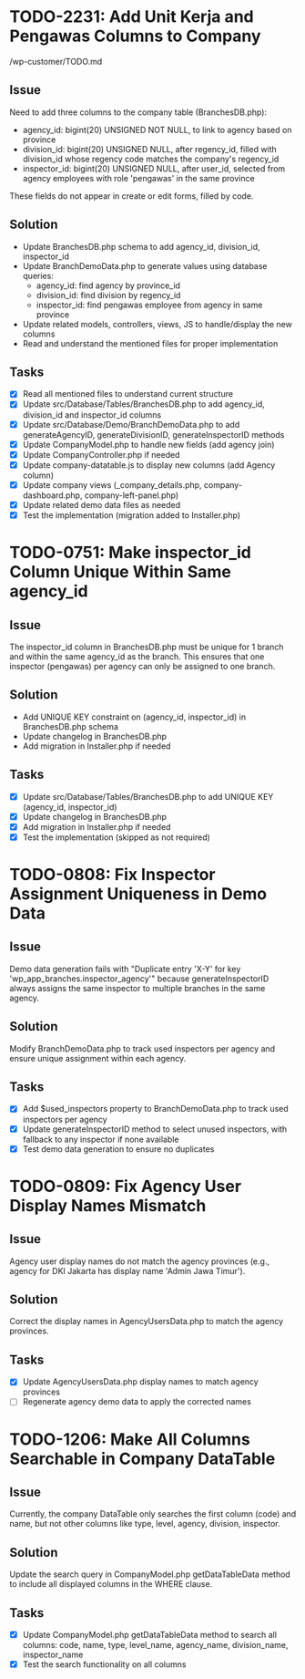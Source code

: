 # TODO-2231: Add Unit Kerja and Pengawas Columns to Company

/wp-customer/TODO.md

## Issue
Need to add three columns to the company table (BranchesDB.php):
- agency_id: bigint(20) UNSIGNED NOT NULL, to link to agency based on province
- division_id: bigint(20) UNSIGNED NULL, after regency_id, filled with division_id whose regency code matches the company's regency_id
- inspector_id: bigint(20) UNSIGNED NULL, after user_id, selected from agency employees with role 'pengawas' in the same province

These fields do not appear in create or edit forms, filled by code.

## Solution
- Update BranchesDB.php schema to add agency_id, division_id, inspector_id
- Update BranchDemoData.php to generate values using database queries:
  - agency_id: find agency by province_id
  - division_id: find division by regency_id
  - inspector_id: find pengawas employee from agency in same province
- Update related models, controllers, views, JS to handle/display the new columns
- Read and understand the mentioned files for proper implementation

## Tasks
- [x] Read all mentioned files to understand current structure
- [x] Update src/Database/Tables/BranchesDB.php to add agency_id, division_id and inspector_id columns
- [x] Update src/Database/Demo/BranchDemoData.php to add generateAgencyID, generateDivisionID, generateInspectorID methods
- [x] Update CompanyModel.php to handle new fields (add agency join)
- [x] Update CompanyController.php if needed
- [x] Update company-datatable.js to display new columns (add Agency column)
- [x] Update company views (_company_details.php, company-dashboard.php, company-left-panel.php)
- [x] Update related demo data files as needed
- [x] Test the implementation (migration added to Installer.php)

# TODO-0751: Make inspector_id Column Unique Within Same agency_id

## Issue
The inspector_id column in BranchesDB.php must be unique for 1 branch and within the same agency_id as the branch. This ensures that one inspector (pengawas) per agency can only be assigned to one branch.

## Solution
- Add UNIQUE KEY constraint on (agency_id, inspector_id) in BranchesDB.php schema
- Update changelog in BranchesDB.php
- Add migration in Installer.php if needed

## Tasks
- [x] Update src/Database/Tables/BranchesDB.php to add UNIQUE KEY (agency_id, inspector_id)
- [x] Update changelog in BranchesDB.php
- [x] Add migration in Installer.php if needed
- [x] Test the implementation (skipped as not required)

# TODO-0808: Fix Inspector Assignment Uniqueness in Demo Data

## Issue
Demo data generation fails with "Duplicate entry 'X-Y' for key 'wp_app_branches.inspector_agency'" because generateInspectorID always assigns the same inspector to multiple branches in the same agency.

## Solution
Modify BranchDemoData.php to track used inspectors per agency and ensure unique assignment within each agency.

## Tasks
- [x] Add $used_inspectors property to BranchDemoData.php to track used inspectors per agency
- [x] Update generateInspectorID method to select unused inspectors, with fallback to any inspector if none available
- [x] Test demo data generation to ensure no duplicates

# TODO-0809: Fix Agency User Display Names Mismatch

## Issue
Agency user display names do not match the agency provinces (e.g., agency for DKI Jakarta has display name 'Admin Jawa Timur').

## Solution
Correct the display names in AgencyUsersData.php to match the agency provinces.

## Tasks
- [x] Update AgencyUsersData.php display names to match agency provinces
- [ ] Regenerate agency demo data to apply the corrected names

# TODO-1206: Make All Columns Searchable in Company DataTable

## Issue
Currently, the company DataTable only searches the first column (code) and name, but not other columns like type, level, agency, division, inspector.

## Solution
Update the search query in CompanyModel.php getDataTableData method to include all displayed columns in the WHERE clause.

## Tasks
- [x] Update CompanyModel.php getDataTableData method to search all columns: code, name, type, level_name, agency_name, division_name, inspector_name
- [x] Test the search functionality on all columns
